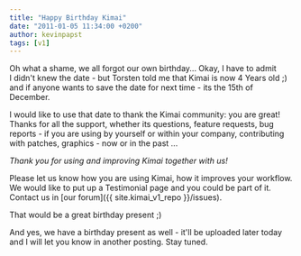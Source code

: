 ```yaml
---
title: "Happy Birthday Kimai"
date: "2011-01-05 11:34:00 +0200"
author: kevinpapst
tags: [v1]
---
```


Oh what a shame, we all forgot our own birthday... Okay, I have to admit I didn't knew the date - but Torsten told me that Kimai is now 4 Years old ;)
and if anyone wants to save the date for next time - its the 15th of December.

I would like to use that date to thank the Kimai community: you are great!
Thanks for all the support, whether its questions, feature requests, bug reports - if you are using by yourself or within your company,
contributing with patches, graphics - now or in the past ...

*Thank you for using and improving Kimai together with us!*

Please let us know how you are using Kimai, how it improves your workflow.
We would like to put up a Testimonial page and you could be part of it. Contact us in [our forum]({{ site.kimai_v1_repo }}/issues).

That would be a great birthday present ;)

And yes, we have a birthday present as well - it'll be uploaded later today and I will let you know in another posting. Stay tuned.
